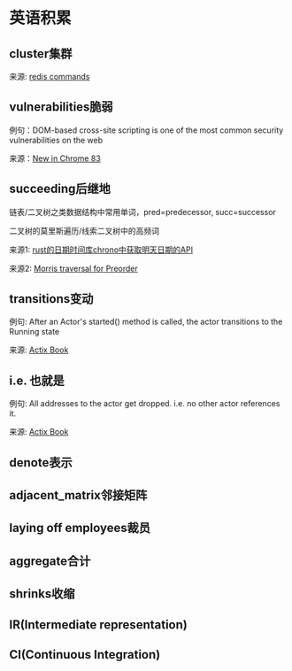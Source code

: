 # 英语积累

## cluster集群

来源: [redis commands](https://redis.io/commands)

## vulnerabilities脆弱

例句：DOM-based cross-site scripting is one of the most common security vulnerabilities on the web

来源：[New in Chrome 83](https://developers.google.com/web/updates/2020/05/nic83)

## succeeding后继地

链表/二叉树之类数据结构中常用单词，pred=predecessor, succ=successor

二叉树的莫里斯遍历/线索二叉树中的高频词

来源1: [rust的日期时间库chrono中获取明天日期的API](https://docs.rs/chrono/0.3.0/chrono/date/struct.Date.html#method.succ)

来源2: [Morris traversal for Preorder](https://www.geeksforgeeks.org/morris-traversal-for-preorder/)

## transitions变动

例句: After an Actor's started() method is called, the actor transitions to the Running state

来源: [Actix Book](https://actix.rs/book/actix/sec-2-actor.html)

## i.e. 也就是

例句: All addresses to the actor get dropped. i.e. no other actor references it.

来源: [Actix Book](https://actix.rs/book/actix/sec-2-actor.html) 

## denote表示

## adjacent_matrix邻接矩阵

## laying off employees裁员

## aggregate合计

## shrinks收缩

## IR(Intermediate representation)

## CI(Continuous Integration)